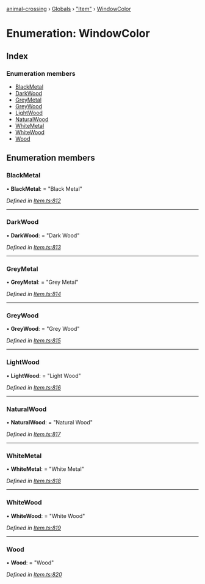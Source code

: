 [animal-crossing](../README.md) › [Globals](../globals.md) › ["Item"](../modules/_item_.md) › [WindowColor](_item_.windowcolor.md)

# Enumeration: WindowColor

## Index

### Enumeration members

* [BlackMetal](_item_.windowcolor.md#blackmetal)
* [DarkWood](_item_.windowcolor.md#darkwood)
* [GreyMetal](_item_.windowcolor.md#greymetal)
* [GreyWood](_item_.windowcolor.md#greywood)
* [LightWood](_item_.windowcolor.md#lightwood)
* [NaturalWood](_item_.windowcolor.md#naturalwood)
* [WhiteMetal](_item_.windowcolor.md#whitemetal)
* [WhiteWood](_item_.windowcolor.md#whitewood)
* [Wood](_item_.windowcolor.md#wood)

## Enumeration members

###  BlackMetal

• **BlackMetal**: = "Black Metal"

*Defined in [Item.ts:812](https://github.com/Norviah/animal-crossing/blob/e8c2f7d/module/types/Item.ts#L812)*

___

###  DarkWood

• **DarkWood**: = "Dark Wood"

*Defined in [Item.ts:813](https://github.com/Norviah/animal-crossing/blob/e8c2f7d/module/types/Item.ts#L813)*

___

###  GreyMetal

• **GreyMetal**: = "Grey Metal"

*Defined in [Item.ts:814](https://github.com/Norviah/animal-crossing/blob/e8c2f7d/module/types/Item.ts#L814)*

___

###  GreyWood

• **GreyWood**: = "Grey Wood"

*Defined in [Item.ts:815](https://github.com/Norviah/animal-crossing/blob/e8c2f7d/module/types/Item.ts#L815)*

___

###  LightWood

• **LightWood**: = "Light Wood"

*Defined in [Item.ts:816](https://github.com/Norviah/animal-crossing/blob/e8c2f7d/module/types/Item.ts#L816)*

___

###  NaturalWood

• **NaturalWood**: = "Natural Wood"

*Defined in [Item.ts:817](https://github.com/Norviah/animal-crossing/blob/e8c2f7d/module/types/Item.ts#L817)*

___

###  WhiteMetal

• **WhiteMetal**: = "White Metal"

*Defined in [Item.ts:818](https://github.com/Norviah/animal-crossing/blob/e8c2f7d/module/types/Item.ts#L818)*

___

###  WhiteWood

• **WhiteWood**: = "White Wood"

*Defined in [Item.ts:819](https://github.com/Norviah/animal-crossing/blob/e8c2f7d/module/types/Item.ts#L819)*

___

###  Wood

• **Wood**: = "Wood"

*Defined in [Item.ts:820](https://github.com/Norviah/animal-crossing/blob/e8c2f7d/module/types/Item.ts#L820)*
